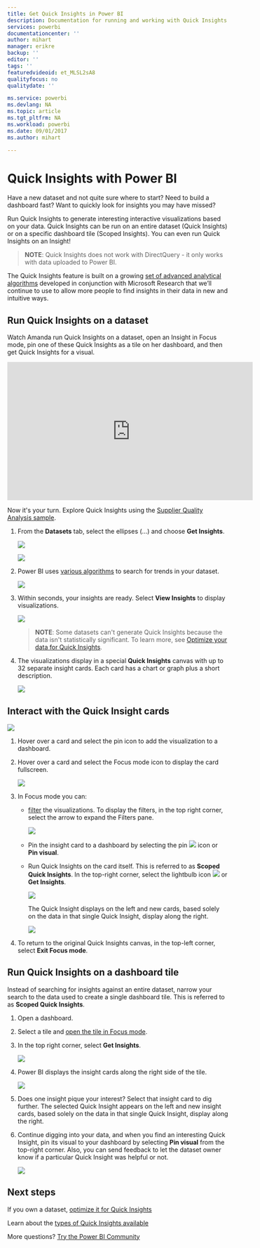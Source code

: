 ```yaml
---
title: Get Quick Insights in Power BI
description: Documentation for running and working with Quick Insights with Power BI service.
services: powerbi
documentationcenter: ''
author: mihart
manager: erikre
backup: ''
editor: ''
tags: ''
featuredvideoid: et_MLSL2sA8
qualityfocus: no
qualitydate: ''

ms.service: powerbi
ms.devlang: NA
ms.topic: article
ms.tgt_pltfrm: NA
ms.workload: powerbi
ms.date: 09/01/2017
ms.author: mihart

---
```

# Quick Insights with Power BI
Have a new dataset and not quite sure where to start?  Need to build a dashboard fast?  Want to quickly look for insights you may have missed?

Run Quick Insights to generate interesting interactive visualizations based on your data. Quick Insights can be run on an entire dataset (Quick Insights) or on a specific dashboard tile (Scoped Insights). You can even run Quick Insights on an Insight!

> **NOTE**: Quick Insights does not work with DirectQuery - it only works with data uploaded to Power BI.
> 
> 

The Quick Insights feature is built on a growing [set of advanced analytical algorithms](powerbi-service-auto-insights-types.md) developed in conjunction with Microsoft Research that we’ll continue to use to allow more people to find insights in their data in new and intuitive ways.

## Run Quick Insights on a dataset
Watch Amanda run Quick Insights on a dataset, open an Insight in Focus mode, pin one of these Quick Insights as a tile on her dashboard, and then get Quick Insights for a visual.

<iframe width="560" height="315" src="https://www.youtube.com/embed/et_MLSL2sA8" frameborder="0" allowfullscreen></iframe>


Now it's your turn. Explore Quick Insights using the [Supplier Quality Analysis sample](sample-supplier-quality.md).

1. From the **Datasets** tab, select the ellipses (...) and choose **Get Insights**.
   
    ![](media/powerbi-service-auto-insights/power-bi-ellipses.png)
   
    ![](media/powerbi-service-auto-insights/power-bi-tab.png)
2. Power BI uses [various algorithms](powerbi-service-auto-insights-types.md) to search for trends in your dataset.
   
    ![](media/powerbi-service-auto-insights/PBI_AutoInsightsSearching.png)
3. Within seconds, your insights are ready.  Select **View Insights** to display visualizations.
   
    ![](media/powerbi-service-auto-insights/PBI_AutoInsightSuccess.png)
   
   > **NOTE**: Some datasets can't generate Quick Insights because the data isn't statistically significant.  To learn more, see [Optimize your data for Quick Insights](powerbi-service-auto-insights-optimize.md).
   > 
   > 
4. The visualizations display in a special **Quick Insights** canvas with up to 32 separate insight cards. Each card has a chart or graph plus a short description.
   
    ![](media/powerbi-service-auto-insights/power-bi-insights.png)

## Interact with the Quick Insight cards
  ![](media/powerbi-service-auto-insights/PBI_hover.png)

1. Hover over a card and select the pin icon to add the visualization to a dashboard.
2. Hover over a card and select the Focus mode icon to display the card fullscreen.
   
    ![](media/powerbi-service-auto-insights/power-bi-insight-focus.png)
3. In Focus mode you can:
   
   * [filter](powerbi-service-interact-with-a-report-in-reading-view.md) the visualizations.  To display the filters, in the top right corner, select the arrow to expand the Filters pane.
     
        ![](media/powerbi-service-auto-insights/power-bi-insights-filter-new.png)
   * Pin the insight card to a dashboard by selecting the pin ![](media/powerbi-service-auto-insights/power-bi-pin-icon.png)  icon or **Pin visual**.
   * Run Quick Insights on the card itself. This is referred to as **Scoped Quick Insights**. In the top-right corner, select the lightbulb icon ![](media/powerbi-service-auto-insights/power-bi-bulb-icon.png)  or **Get Insights**.
     
       ![](media/powerbi-service-auto-insights/pbi-autoinsights-tile.png)
     
     The Quick Insight displays on the left and new cards, based solely on the data in that single Quick Insight, display along the right.
     
       ![](media/powerbi-service-auto-insights/power-bi-insights-on-insights-new.png)
4. To return to the original Quick Insights canvas, in the top-left corner, select **Exit Focus mode**.

## Run Quick Insights on a dashboard tile
Instead of searching for insights against an entire dataset, narrow your search to the data used to create a single dashboard tile. This is referred to as **Scoped Quick Insights**.

1. Open a dashboard.
2. Select a tile and [open the tile in Focus mode](service-focus-mode.md).
3. In the top right corner, select **Get Insights**.
   
    ![](media/powerbi-service-auto-insights/pbi-autoinsights-tile.png)
4. Power BI displays the insight cards along the right side of the tile.
   
    ![](media/powerbi-service-auto-insights/pbi-insights-tile.png)
5. Does one insight pique your interest? Select that insight card to dig further. The selected Quick Insight appears on the left and new insight cards, based solely on the data in that single Quick Insight, display along the right.
6. Continue digging into your data, and when you find an interesting Quick Insight, pin its visual to your dashboard by selecting **Pin visual** from the top-right corner. Also, you can send feedback to let the dataset owner know if a particular Quick Insight was helpful or not.
   
    ![](media/powerbi-service-auto-insights/useful.png)

## Next steps
If you own a dataset, [optimize it for Quick Insights](powerbi-service-auto-insights-optimize.md)

Learn about the [types of Quick Insights available](powerbi-service-auto-insights-types.md)

More questions? [Try the Power BI Community](http://community.powerbi.com/)

